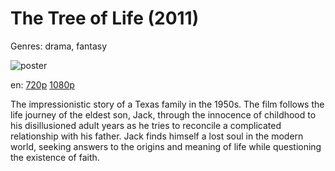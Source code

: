 # The Tree of Life (2011)

Genres: drama, fantasy

![poster](http://image.tmdb.org/t/p/w500/wt5Q6SQFeU2mW7UKF10mTwyyHog.jpg)

en:
  [720p](magnet:?xt=urn:btih:23DCCBEDB7AE72486F5A4D374F74681E54C72BB9&tr=udp://glotorrents.pw:6969/announce&tr=udp://tracker.opentrackr.org:1337/announce&tr=udp://torrent.gresille.org:80/announce&tr=udp://tracker.openbittorrent.com:80&tr=udp://tracker.coppersurfer.tk:6969&tr=udp://tracker.leechers-paradise.org:6969&tr=udp://p4p.arenabg.ch:1337&tr=udp://tracker.internetwarriors.net:1337)
  [1080p](magnet:?xt=urn:btih:BD64A69386303EF975840D2BB64CFD5C93437F2B&tr=udp://glotorrents.pw:6969/announce&tr=udp://tracker.opentrackr.org:1337/announce&tr=udp://torrent.gresille.org:80/announce&tr=udp://tracker.openbittorrent.com:80&tr=udp://tracker.coppersurfer.tk:6969&tr=udp://tracker.leechers-paradise.org:6969&tr=udp://p4p.arenabg.ch:1337&tr=udp://tracker.internetwarriors.net:1337)
  


The impressionistic story of a Texas family in the 1950s. The film follows the life journey of the eldest son, Jack, through the innocence of childhood to his disillusioned adult years as he tries to reconcile a complicated relationship with his father. Jack finds himself a lost soul in the modern world, seeking answers to the origins and meaning of life while questioning the existence of faith.